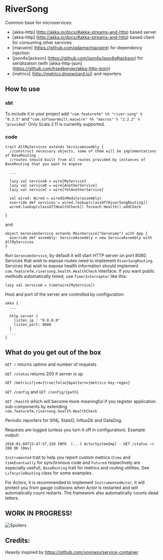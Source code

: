 # RiverSong
Common base for microservices:
* [akka-http] (http://akka.io/docs/#akka-streams-and-http) based server
* [akka-http] (http://akka.io/docs/#akka-streams-and-http) based client for consuming other services
* [macwire] (https://github.com/adamw/macwire) for dependency injection
* [json4s/jackson] (https://github.com/json4s/json4s#jackson) for serialization (with [akka-http-json] (https://github.com/hseeberger/akka-http-json))
* [metrics] (http://metrics.dropwizard.io/) and reporters

## How to use

### sbt
To include it in your project add `"com.featurefm" %% "river-song" % "0.3.5"` and `"com.softwaremill.macwire" %% "macros" % "2.2.2" % "provided"`
Only Scala 2.11 is currently supported.

### code
    trait AllMyServices extends ServiceAssembly {
      //construct necessary objects, some of them will be implementations of BaseRouting
      //routes should built from all routes provided by instances of BaseRouting that you want to expose
      
      ...

      lazy val serviceA = wire[MyService]
      lazy val serviceB = wire[AnotherService]
      lazy val serviceC = wire[YetAnotherService]
      
      val wired: Wired = wiredInModule(assembly)
      override def services = wired.lookup(classOf[RiverSongRouting])
      wired.lookup(classOf[HealthCheck]) foreach Health().addCheck

    }
and

    object GeronimoService extends MainService("Geronimo") with App {
      override def assembly: ServiceAssembly = new ServiceAssembly with AllMyServices
    }

Run `GeronimoService`, by default it will start HTTP server on port 8080. Services that wish to expose routes need to implement `RiverSongRouting`. Services that wish to expose health information should implement `com.featurefm.riversong.health.HealthCheck` interface.
 If you want public methods automatically timed, use `TimerInterceptor` like this:
 
    lazy val serviceA = time(wire[MyService])

Host and port of the server are controlled by configuration:

    akka {
      ... 
      
      http.server {
        listen_ip : "0.0.0.0"
        listen_port: 8080
      }
      ...
    }


## What do you get out of the box

`GET /` returns uptime and number of requests

`GET /status` returns 200 if server is up

`GET /metrics?jvm={true|false}&pattern={metrics-key-regex}`

`GET /config` and `GET /config/{path}`

`GET /health` which will become more meaningful if you register application sub-components by extending `com.featurefm.riversong.health.HealthCheck`

Periodic reporters for Slf4j, StatsD, InfluxDb and DataDog.

Requests are logged (unless you turn it off in configuration). Example output:

    2016-01-04T15:47:57,320 INFO  [...] ActorSystemImpl - GET /status ~> 200 OK [8ms]

`Instrumented` trait to help you report custom metrics (`time` and `timeEventually` for synchronous code and `Future`s respectively are especially useful), `BaseRouting` trait for metrics and routing utilities. See `LifecycleRouting` class for some examples.

For Actors, it is recommended to implement `InstrumentedActor`, it will protect you from gauge collisions when Actor is restarted and will automatically count restarts. The framework also automatically counts dead letters.

## WORK IN PROGRESS!
![Spoilers](http://cachebingo.titanbet.co.uk/sites/default/files/tumblr_static_tumblr_static_river_.jpg)

## Credits:
Heavily inspired by https://github.com/vonnagy/service-container


